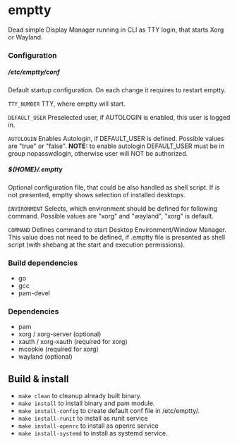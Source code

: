 # emptty
Dead simple Display Manager running in CLI as TTY login, that starts Xorg or Wayland.

### Configuration

##### /etc/emptty/conf
Default startup configuration. On each change it requires to restart emptty.

`TTY_NUMBER` TTY, where emptty will start.

`DEFAULT_USER` Preselected user, if AUTOLOGIN is enabled, this user is logged in.

`AUTOLOGIN` Enables Autologin, if DEFAULT_USER is defined. Possible values are "true" or "false".
__NOTE:__ to enable autologin DEFAULT_USER must be in group nopasswdlogin, otherwise user will NOT be authorized.

##### ${HOME}/.emptty
Optional configuration file, that could be also handled as shell script. If is not presented, emptty shows selection of installed desktops.

`ENVIRONMENT` Selects, which environment should be defined for following command. Possible values are "xorg" and "wayland", "xorg" is default.

`COMMAND` Defines command to start Desktop Environment/Window Manager. This value does not need to be defined, if .emptty file is presented as shell script (with shebang at the start and execution permissions).

### Build dependencies
- go
- gcc
- pam-devel

### Dependencies
- pam
- xorg / xorg-server (optional)
- xauth / xorg-xauth (required for xorg)
- mcookie (required for xorg)
- wayland (optional)

## Build & install
- `make clean` to cleanup already built binary.
- `make install` to install binary and pam module.
- `make install-config` to create default conf file in /etc/emptty/.
- `make install-runit` to install as runit service
- `make install-openrc` to install as openrc service
- `make install-systemd` to install as systemd service.
